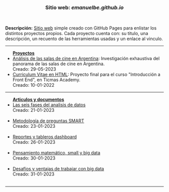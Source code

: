 <h3 align=center>Sitio web: <em>emanuelbe.github.io</em></h3><br>
<p><b>Descripción:</b> <a href = 'https://emanuelbe1.github.io/'>Sitio web</a> simple creado con GitHub Pages para enlistar los distintos proyectos propios.
Cada proyecto cuenta con: su titulo, una descripción, un recuento de las herramientas usadas y un enlace al vinculo.</p>
<hr>
<ul><b><u>Proyectos</u></b><br>
  <li><a href="https://github.com/emanuelbe1/proyectos_analisis_de_datos/tree/f758baf2c8b17573d8e7fdb691c42b71c93ed5ff/cines_en_Argentina">Análisis de las salas de cine en Argentina</a>: Investigación exhaustiva del panorama de las salas de cine en Argentina.</li> Creado: 29-05-2023
  <li><a href="https://emanuelbe1.github.io/proyecto_final_integrador_front_end/curriculum_vitae.html">Curriculum Vitae en HTML</a>: Proyecto final para el curso "Introducción a Front End", en Ticmas Academy.</li> Creado: 10-01-2022
</ul>
<hr>
<ul><u><b>Articulos y documentos</u></b><br>
  <li><a href = 'https://emanuelbe1.github.io/articulos/seisfases_analisis_d.html'>Las seis fases del analisis de datos</a></li>Creado: 21-01-2023<br><br>
  <li><a href = 'https://emanuelbe1.github.io/articulos/preguntas_SMART.html'>Metodología de preguntas SMART</a></li> Creado: 23-01-2023<br><br>
  <li><a href='https://emanuelbe1.github.io/articulos/reports_y_dashboards.html'>Reportes y tableros dashboard</a></li> Creado: 26-01-2023<br><br>
  <li><a href='https://emanuelbe1.github.io/articulos/small_y_big_data.html'>Pensamiento matemático, small y big data</a></li> Creado: 30-01-2023<br><br>
  <li><a href = 'https://emanuelbe1.github.io/articulos/small_y_big_data.html'>Desafíos y ventajas de trabajar con big data</a></li> Creado: 31-01-2023<br><br>
</ul>
<hr>
